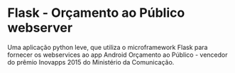 # Flask - Orçamento ao Público webserver
Uma aplicação python leve, que utiliza o microframework Flask para fornecer os webservices ao app Android Orçamento ao Público - vencedor do prêmio Inovapps 2015 do Ministério da Comunicação.
